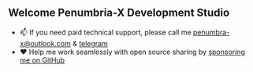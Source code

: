  ## Welcome Penumbria-X Development Studio

- 📫 If you need paid technical support, please call me [penumbra-x@outlook.com](mailto:penumbra-x@outlook.com) & [tеlеgrаm](https://t.me/djbcde)
- ❤️ Help me work seamlessly with open source sharing by [sponsoring me on GitHub](https://github.com/penumbra-x/.github/blob/main/profile/SPONSOR.md)

